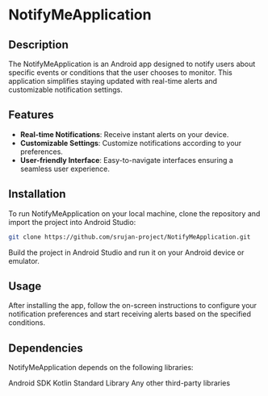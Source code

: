 # NotifyMeApplication

## Description
The NotifyMeApplication is an Android app designed to notify users about specific events or conditions that the user chooses to monitor. This application simplifies staying updated with real-time alerts and customizable notification settings.

## Features
- **Real-time Notifications**: Receive instant alerts on your device.
- **Customizable Settings**: Customize notifications according to your preferences.
- **User-friendly Interface**: Easy-to-navigate interfaces ensuring a seamless user experience.

## Installation
To run NotifyMeApplication on your local machine, clone the repository and import the project into Android Studio:
```bash
git clone https://github.com/srujan-project/NotifyMeApplication.git
```
Build the project in Android Studio and run it on your Android device or emulator.

## Usage
After installing the app, follow the on-screen instructions to configure your notification preferences and start receiving alerts based on the specified conditions.

## Dependencies
NotifyMeApplication depends on the following libraries:

Android SDK
Kotlin Standard Library
Any other third-party libraries

